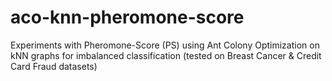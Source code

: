 # aco-knn-pheromone-score
Experiments with Pheromone-Score (PS) using Ant Colony Optimization on kNN graphs for imbalanced classification (tested on Breast Cancer &amp; Credit Card Fraud datasets)
